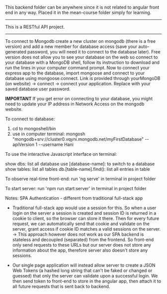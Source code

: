 This backend folder can be anywhere since it is not related to angular front end in any way.
Placed it in the mean-course folder simply for learning.

____________

This is a RESTful API project.

____________

To connect to Mongodb create a new cluster on mongodb (there is a free version) and add a new member for database access (save your auto-generated password, you will need it to connect to the database later).
Free version does not allow you to see your database on the web so connect to your database with a MongoDB shell, follow its instruction to download and run the lines in your computer command prompt.
Now to connect your express app to the database, import mongoose and connect to your database using mongoose.connect.
Link is provided through yourMongoDB (on website) -> connect -> connect your application. Replace <password> with your saved database user password.



**IMPORTANT**
If you get error on connecting to your database, you might need to update your IP address in Network Access on the mongodb website.

To connect to database:
1. cd to mongoshell/bin
2. use in computer terminal:
mongosh "mongodb+srv://cluster0.vqyni.mongodb.net/myFirstDatabase" --apiVersion 1 --username Hani

To use the interactive Javascript interface on terminal:

show dbs: list all database
use [database-name]: to switch to a database
show tables: list all tables
db.[table-name].find(): list all entries in table

To observe real-time front-end:
  run 'ng serve' in terminal in project folder

To start server:
  run 'npm run start:server' in terminal in project folder

Notes:
SPA Authentication - different from traditional full-stack app 
- Traditional full-stack app would use a session for this. So when a user login on the server a session is created and session ID is returned in a cookie to client, so the browser can store it there. Then for every future request, we can automatically send that cookie and validate on the server, grant access if cookie ID matches a valid sessions on the server.
-> This approach however does not work as our SPA backend is stateless and decoupled (separated) from the frontend. So front-end only send requests to these URLs but our server does not store any information about the app, therefore server also doesn't store any sessions.

- Our single page application will instead allow server to create a JSON Web Tokens (a hashed long string that can't be faked or changed or guessed) that only the server can validate upon a successful login. We then send token to front-end to store in the angular app, then attach it to all future requests that is sent back to backend.



